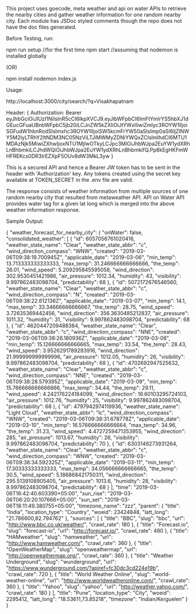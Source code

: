 This project uses goecode, meta weather and api on water APIs to retrieve the nearby cities and gather weather information for one random nearby city.
Each module has JSDoc styled comments though the repo does not have the doc files generated.

Before Testing, run:

npm run setup //for the first time
npm start //assuming that nodemon is installed globally

(OR)

npm install
nodemon index.js

Usage:

http://localhost:3000/city/search/?q=Visakhapatnam

Header: {
Authorization: Bearer eyJhbGciOiJIUzI1NiIsInR5cCI6IkpXVCJ9.eyJlbWFpbCI6ImFtYmlrYS5hbXJ1dGEucGFuaUBnbWFpbC5jb20iLCJnZW5kZXIiOiJtYWxlIiwiZmlyc3ROYW1lIjoiSGFudW1hbnRodSIsImxhc3ROYW1lIjoiSW5kcmFrYW50aSIsImp0aSI6IjZlNWY5M2IyLTRhY2ItNDM3NC05NzViLTJiMWMyZDNiYWQxZCIsImlhdCI6MTU1MDAzNjk5MiwiZXhwIjoxNTU1MjIwOTkyLCJpc3MiOiJhbWJpa2EuYW1ydXRhLnBhbmkiLCJhdWQiOiJhbWJpa2EuYW1ydXRhLnBhbmkifQ.Pp8kEgHKFmWHFREKcs0DR3IrEZXpF5OUv8dW3MkL3yw
}

This is a secured API and hence a Bearer JW token has to be sent in the header with 'Authorization' key. Any tokens created using the secret key available at TOKEN_SECRET in the .env file are valid.

The response consists of weather information from multiple sources of one random nearby city that resulted from metaweather API.
API on Water API provides water tag for a given lat long which is merged into the above weather information response.

Sample Output:

{
"weather_forecast_for_nearby_city": {
"onWater": false,
"consolidated_weather": [
{
"id": 6057056761020416,
"weather_state_name": "Clear",
"weather_state_abbr": "c",
"wind_direction_compass": "WNW",
"created": "2019-03-06T09:38:19.700945Z",
"applicable_date": "2019-03-06",
"min_temp": 13.713333333333333,
"max_temp": 31.246666666666666,
"the_temp": 26.01,
"wind_speed": 5.209295845595058,
"wind_direction": 302.9530451421986,
"air_pressure": 1012.34,
"humidity": 43,
"visibility": 9.997862483098704,
"predictability": 68
},
{
"id": 5072172676546560,
"weather_state_name": "Clear",
"weather_state_abbr": "c",
"wind_direction_compass": "N",
"created": "2019-03-06T09:38:22.612136Z",
"applicable_date": "2019-03-07",
"min_temp": 14.1,
"max_temp": 33.34666666666667,
"the_temp": 28.75,
"wind_speed": 3.72635369442456,
"wind_direction": 356.3630485212837,
"air_pressure": 1011.32,
"humidity": 31,
"visibility": 9.997862483098704,
"predictability": 68
},
{
"id": 4620447209488384,
"weather_state_name": "Clear",
"weather_state_abbr": "c",
"wind_direction_compass": "NNE",
"created": "2019-03-06T09:38:26.180936Z",
"applicable_date": "2019-03-08",
"min_temp": 15.126666666666665,
"max_temp": 33.54,
"the_temp": 28.43,
"wind_speed": 3.9526291789283916,
"wind_direction": 21.999999999999996,
"air_pressure": 1012.05,
"humidity": 26,
"visibility": 9.997862483098704,
"predictability": 68
},
{
"id": 4702692947525632,
"weather_state_name": "Clear",
"weather_state_abbr": "c",
"wind_direction_compass": "NNE",
"created": "2019-03-06T09:38:28.579395Z",
"applicable_date": "2019-03-09",
"min_temp": 15.766666666666666,
"max_temp": 34.44,
"the_temp": 29.11,
"wind_speed": 4.242176224184099,
"wind_direction": 16.60103295724103,
"air_pressure": 1012.76,
"humidity": 25,
"visibility": 9.997862483098704,
"predictability": 68
},
{
"id": 4797942974119936,
"weather_state_name": "Light Cloud",
"weather_state_abbr": "lc",
"wind_direction_compass": "WNW",
"created": "2019-03-06T09:38:31.678778Z",
"applicable_date": "2019-03-10",
"min_temp": 16.576666666666664,
"max_temp": 34.96,
"the_temp": 31.23,
"wind_speed": 4.4727259471353955,
"wind_direction": 285,
"air_pressure": 1013.67,
"humidity": 26,
"visibility": 9.997862483098704,
"predictability": 70
},
{
"id": 6303146273931264,
"weather_state_name": "Clear",
"weather_state_abbr": "c",
"wind_direction_compass": "WNW",
"created": "2019-03-06T09:38:34.592325Z",
"applicable_date": "2019-03-11",
"min_temp": 17.30333333333333,
"max_temp": 34.056666666666665,
"the_temp": 30.5,
"wind_speed": 5.186868421750311,
"wind_direction": 295.5139108905405,
"air_pressure": 1013.6,
"humidity": 28,
"visibility": 9.997862483098704,
"predictability": 68
}
],
"time": "2019-03-06T16:42:40.603390+05:00",
"sun_rise": "2019-03-06T06:20:20.107666+05:00",
"sun_set": "2019-03-06T18:11:49.380755+05:00",
"timezone_name": "zzz",
"parent": {
"title": "India",
"location_type": "Country",
"woeid": 23424848,
"latt_long": "21.786600,82.794762"
},
"sources": [
{
"title": "BBC",
"slug": "bbc",
"url": "http://www.bbc.co.uk/weather/",
"crawl_rate": 180
},
{
"title": "Forecast.io",
"slug": "forecast-io",
"url": "http://forecast.io/",
"crawl_rate": 480
},
{
"title": "HAMweather",
"slug": "hamweather",
"url": "http://www.hamweather.com/",
"crawl_rate": 360
},
{
"title": "OpenWeatherMap",
"slug": "openweathermap",
"url": "http://openweathermap.org/",
"crawl_rate": 360
},
{
"title": "Weather Underground",
"slug": "wunderground",
"url": "https://www.wunderground.com/?apiref=fc30dc3cd224e19b",
"crawl_rate": 720
},
{
"title": "World Weather Online",
"slug": "world-weather-online",
"url": "http://www.worldweatheronline.com/",
"crawl_rate": 360
},
{
"title": "Yahoo",
"slug": "yahoo",
"url": "http://weather.yahoo.com/",
"crawl_rate": 180
}
],
"title": "Pune",
"location_type": "City",
"woeid": 2295412,
"latt_long": "18.53611,73.85218",
"timezone": "Indian/Kerguelen"
}
}
